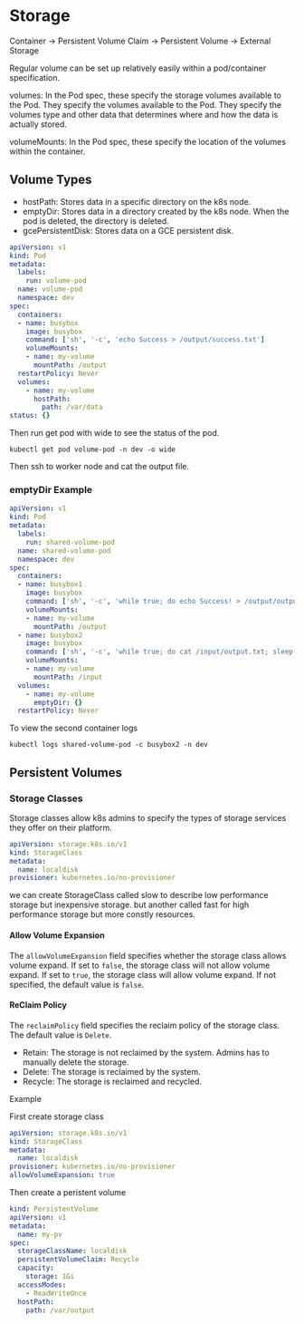 # Storage

Container -> Persistent Volume Claim -> Persistent Volume -> External Storage

Regular volume can be set up relatively easily within a pod/container specification.

volumes: In the Pod spec, these specify the storage volumes available to the Pod. They specify the volumes available to the Pod. They specify the volumes type and other data that determines where and how the data is actually stored.

volumeMounts: In the Pod spec, these specify the location of the volumes within the container.

## Volume Types

* hostPath: Stores data in a specific directory on the k8s node.
* emptyDir: Stores data in a directory created by the k8s node. When the pod is deleted, the directory is deleted.
* gcePersistentDisk: Stores data on a GCE persistent disk.

```yaml
apiVersion: v1
kind: Pod
metadata:
  labels:
    run: volume-pod
  name: volume-pod
  namespace: dev
spec:
  containers:
  - name: busybox
    image: busybox
    command: ['sh', '-c', 'echo Success > /output/success.txt']
    volumeMounts:
    - name: my-volume
      mountPath: /output
  restartPolicy: Never
  volumes:
    - name: my-volume
      hostPath:
        path: /var/data
status: {}
```

Then run get pod with wide to see the status of the pod.
```
kubectl get pod volume-pod -n dev -o wide
```

Then ssh to worker node and cat the output file.

### emptyDir Example

```yaml
apiVersion: v1
kind: Pod
metadata:
  labels:
    run: shared-volume-pod
  name: shared-volume-pod
  namespace: dev
spec:
  containers:
  - name: busybox1
    image: busybox
    command: ['sh', '-c', 'while true; do echo Success! > /output/output.txt; sleep 5; done']
    volumeMounts:
    - name: my-volume
      mountPath: /output
  - name: busybox2
    image: busybox
    command: ['sh', '-c', 'while true; do cat /input/output.txt; sleep 5; done']
    volumeMounts:
    - name: my-volume
      mountPath: /input
  volumes:
    - name: my-volume
      emptyDir: {}
  restartPolicy: Never
```

To view the second container logs 
```
kubectl logs shared-volume-pod -c busybox2 -n dev
```

## Persistent Volumes 

### Storage Classes
Storage classes allow k8s admins to specify the types of storage services they offer on their platform.

```yaml
apiVersion: storage.k8s.io/v1
kind: StorageClass
metadata:
  name: localdisk
provisioner: kubernetes.io/no-provisioner
```

we can create StorageClass called slow to describe low performance storage but inexpensive storage. but another called fast for high performance storage but more constly resources.

#### Allow Volume Expansion
The `allowVolumeExpansion` field specifies whether the storage class allows volume expand. If set to `false`, the storage class will not allow volume expand. If set to `true`, the storage class will allow volume expand. If not specified, the default value is `false`.

#### ReClaim Policy
The `reclaimPolicy` field specifies the reclaim policy of the storage class. The default value is `Delete`.

* Retain: The storage is not reclaimed by the system. Admins has to manually delete the storage.
* Delete: The storage is reclaimed by the system.
* Recycle: The storage is reclaimed and recycled.

Example 

First create storage class

```yaml
apiVersion: storage.k8s.io/v1
kind: StorageClass
metadata:
  name: localdisk
provisioner: kubernetes.io/no-provisioner
allowVolumeExpansion: true
```

Then create a peristent volume
```yaml
kind: PersistentVolume
apiVersion: v1
metadata:
  name: my-pv
spec:
  storageClassName: localdisk
  persistentVolumeClaim: Recycle
  capacity:
    storage: 1Gi
  accessModes:
    - ReadWriteOnce
  hostPath:
    path: /var/output
```
